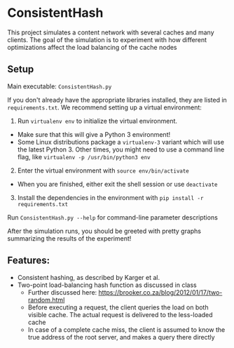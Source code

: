 # ConsistentHash

This project simulates a content network with several caches and many
clients. The goal of the simulation is to experiment with how different
optimizations affect the load balancing of the cache nodes

## Setup
Main executable: `ConsistentHash.py`

If you don't already have the appropriate libraries installed, they are
listed in `requirements.txt`. We recommend setting up a virtual
environment:
 1. Run `virtualenv env` to initialize the virtual environment.
   - Make sure that this will give a Python 3 environment!
   - Some Linux distributions package a `virtualenv-3` variant which
   will use the latest Python 3. Other times, you might need to use a
   command line flag, like `virtualenv -p /usr/bin/python3 env`
 2. Enter the virtual environment with `source env/bin/activate`
   - When you are finished, either exit the shell session or use
   `deactivate`
 3. Install the dependencies in the environment with
    `pip install -r requirements.txt`

Run `ConsistentHash.py --help` for command-line parameter descriptions

After the simulation runs, you should be greeted with pretty graphs
summarizing the results of the experiment!

## Features:
  - Consistent hashing, as described by Karger et al.
  - Two-point load-balancing hash function as discussed in class
    - Further discussed here: https://brooker.co.za/blog/2012/01/17/two-random.html
    - Before executing a request, the client queries the load on both
      visible cache. The actual request is delivered to the
      less-loaded cache
    - In case of a complete cache miss, the client is assumed to know
      the true address of the root server, and makes a query there
      directly
